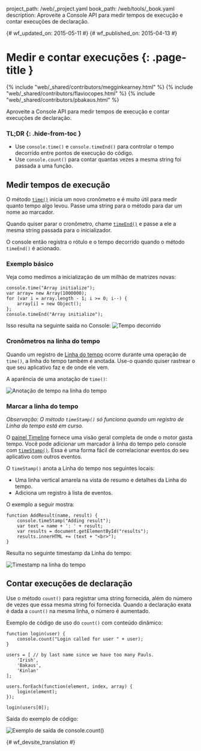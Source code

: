 project_path: /web/_project.yaml
book_path: /web/tools/_book.yaml
description: Aproveite a Console API para medir tempos de execução e contar execuções de declaração.

{# wf_updated_on: 2015-05-11 #}
{# wf_published_on: 2015-04-13 #}

# Medir e contar execuções {: .page-title }

{% include "web/_shared/contributors/megginkearney.html" %}
{% include "web/_shared/contributors/flaviocopes.html" %}
{% include "web/_shared/contributors/pbakaus.html" %}

Aproveite a Console API para medir tempos de execução e contar execuções de declaração.


### TL;DR {: .hide-from-toc }
- Use  <code>console.time()</code> e <code>console.timeEnd()</code> para controlar o tempo decorrido entre pontos de execução do código.
- Use  <code>console.count()</code> para contar quantas vezes a mesma string foi passada a uma função.


## Medir tempos de execução

O método [`time()`](./console-reference#consoletimelabel) inicia um novo cronômetro e é muito útil para medir quanto tempo algo levou. Passe uma string para o método para dar um nome ao marcador.

Quando quiser parar o cronômetro, chame [`timeEnd()`](./console-reference#consoletimeendlabel) e passe a ele a mesma string passada para o inicializador.

O console então registra o rótulo e o tempo decorrido quando o método `timeEnd()` é acionado.

### Exemplo básico

Veja como medimos a inicialização de um milhão de matrizes novas:


    console.time("Array initialize");
    var array= new Array(1000000);
    for (var i = array.length - 1; i >= 0; i--) {
        array[i] = new Object();
    };
    console.timeEnd("Array initialize");
    

Isso resulta na seguinte saída no Console:
![Tempo decorrido](images/track-executions-time-duration.png)

### Cronômetros na linha do tempo

Quando um registro de [Linha do tempo](/web/tools/chrome-devtools/profile/evaluate-performance/timeline-tool) ocorre durante uma operação de `time()`, a linha do tempo também é anotada. Use-o quando quiser rastrear o que seu aplicativo faz e de onde ele vem.

A aparência de uma anotação de `time()`:

![Anotação de tempo na linha do tempo](images/track-executions-time-annotation-on-timeline.png)

### Marcar a linha do tempo

*Observação: O método `timeStamp()` só funciona quando um registro de Linha do tempo está em curso.*

O [painel Timeline](/web/tools/chrome-devtools/profile/evaluate-performance/timeline-tool) fornece uma visão geral completa de onde o motor gasta tempo.
Você pode adicionar um marcador à linha do tempo pelo console com [`timeStamp()`](./console-reference#consoletimestamplabel). Essa é uma forma fácil de correlacionar eventos do seu aplicativo com outros eventos.

O `timeStamp()` anota a Linha do tempo nos seguintes locais:

- Uma linha vertical amarela na vista de resumo e detalhes da Linha do tempo.
- Adiciona um registro à lista de eventos.

O exemplo a seguir mostra:


    function AddResult(name, result) {
        console.timeStamp("Adding result");
        var text = name + ': ' + result;
        var results = document.getElementById("results");
        results.innerHTML += (text + "<br>");
    }
    

Resulta no seguinte timestamp da Linha do tempo:

![Timestamp na linha do tempo](images/track-executions-timestamp2.png)

## Contar execuções de declaração

Use o método `count()` para registrar uma string fornecida, além do número de vezes que essa mesma string foi fornecida. Quando a declaração exata é dada a `count()` na mesma linha, o número é aumentado.

Exemplo de código de uso do `count()` com conteúdo dinâmico:


    function login(user) {
        console.count("Login called for user " + user);
    }
    
    users = [ // by last name since we have too many Pauls.
        'Irish',
        'Bakaus',
        'Kinlan'
    ];
    
    users.forEach(function(element, index, array) {
        login(element);
    });
    
    login(users[0]);
    

Saída do exemplo de código:

![Exemplo de saída de console.count()](images/track-executions-console-count.png)




{# wf_devsite_translation #}
